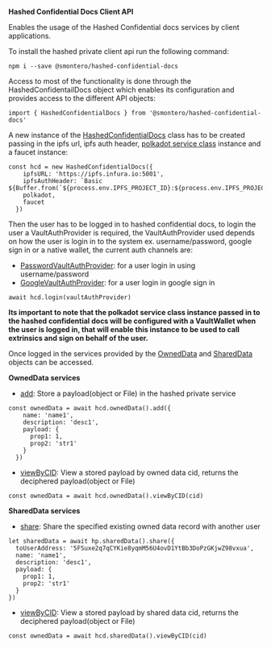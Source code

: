 **Hashed Confidential Docs Client API**

Enables the usage of the Hashed Confidential docs services by client applications.

To install the hashed private client api run the following command:

`npm i --save @smontero/hashed-confidential-docs`

Access to most of the functionality is done through the HashedConfidentailDocs object which enables its configuration and provides access to the different API objects:

`import { HashedConfidentialDocs } from '@smontero/hashed-confidential-docs'`



A new instance of the [HashedConfidentialDocs](https://github.com/hashed-io/hashed-confidential-docs-client-api/blob/015b59837eb8c0117fecb0c6323053d605a6f5fd/src/HashedConfidentialDocs.js#L7) class has to be created passing in the 
ipfs url, ipfs auth header, [polkadot service class](https://github.com/hashed-io/hashed-confidential-docs-client-api/blob/f3a4bca9c3fe3201ebecc23985f4cf7fa78e8897/src/service/Polkadot.js#L13) instance and a faucet instance:

```
const hcd = new HashedConfidentialDocs({
    ipfsURL: 'https://ipfs.infura.io:5001',
    ipfsAuthHeader: `Basic ${Buffer.from(`${process.env.IPFS_PROJECT_ID}:${process.env.IPFS_PROJECT_SECRET}`).toString('base64')}`,
    polkadot,
    faucet
  })
```

Then the user has to be logged in to hashed confidential docs, to login the user a VaultAuthProvider is required, the VaultAuthProvider used depends on how the user is login in to the system ex. username/password, google sign in or a native wallet, the current auth channels are:

- [PasswordVaultAuthProvider](https://github.com/hashed-io/hashed-confidential-docs-client-api/blob/f3a4bca9c3fe3201ebecc23985f4cf7fa78e8897/src/model/auth-providers/PasswordVaultAuthProvider.js#L8): for a user login in using username/password
- [GoogleVaultAuthProvider](https://github.com/hashed-io/hashed-confidential-docs-client-api/blob/f3a4bca9c3fe3201ebecc23985f4cf7fa78e8897/src/model/auth-providers/GoogleVaultAuthProvider.js#L11): for a user login in google sign in

`await hcd.login(vaultAuthProvider)`

**Its important to note that the polkadot service class instance passed in to the hashed confidential docs will be configured with a VaultWallet when the user is logged in, that will enable this instance to be used to call extrinsics and sign on behalf of the user.**

Once logged in the services provided by the [OwnedData](https://github.com/hashed-io/hashed-confidential-docs-client-api/blob/015b59837eb8c0117fecb0c6323053d605a6f5fd/src/model/OwnedData.js#L5) and [SharedData](https://github.com/hashed-io/hashed-confidential-docs-client-api/blob/015b59837eb8c0117fecb0c6323053d605a6f5fd/src/model/SharedData.js#L7) objects can be accessed.  

**OwnedData services**

* [add](https://github.com/hashed-io/hashed-confidential-docs-client-api/blob/015b59837eb8c0117fecb0c6323053d605a6f5fd/src/model/OwnedData.js#L57): Store a payload(object or File) in the hashed private service

```
const ownedData = await hcd.ownedData().add({
    name: 'name1',
    description: 'desc1',
    payload: {
      prop1: 1,
      prop2: 'str1'
    }
  })
```


* [viewByCID](https://github.com/hashed-io/hashed-confidential-docs-client-api/blob/015b59837eb8c0117fecb0c6323053d605a6f5fd/src/model/OwnedData.js#L105): View a stored payload by owned data cid, returns the deciphered payload(object or File)

```
const ownedData = await hcd.ownedData().viewByCID(cid)
```

**SharedData services**

* [share](https://github.com/hashed-io/hashed-confidential-docs-client-api/blob/015b59837eb8c0117fecb0c6323053d605a6f5fd/src/model/SharedData.js#L63): Share the specified existing owned data record with another user

```
let sharedData = await hp.sharedData().share({
  toUserAddress: '5FSuxe2q7qCYKie8yqmM56U4ovD1YtBb3DoPzGKjwZ98vxua',
  name: 'name1',
  description: 'desc1',
  payload: {
    prop1: 1,
    prop2: 'str1'
  }
})
```

* [viewByCID](https://github.com/hashed-io/hashed-confidential-docs-client-api/blob/015b59837eb8c0117fecb0c6323053d605a6f5fd/src/model/SharedData.js#L102): View a stored payload by shared data cid, returns the deciphered payload(object or File)

```
const ownedData = await hcd.sharedData().viewByCID(cid)
```